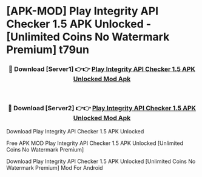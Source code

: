 # [APK-MOD] Play Integrity API Checker 1.5 APK Unlocked - [Unlimited Coins No Watermark Premium] t79un



<div align="center">
<h3>🔴 Download [Server1] 👉👉 <a href="https://momento.my/?title=Play_Integrity_API_Checker_1.5_APK_Unlocked">Play Integrity API Checker 1.5 APK Unlocked Mod Apk</a></h3><br>

<h3>🔴 Download [Server2] 👉👉 <a href="https://momento.my/?title=Play_Integrity_API_Checker_1.5_APK_Unlocked">Play Integrity API Checker 1.5 APK Unlocked Mod Apk</a></h3>
</div>



Download Play Integrity API Checker 1.5 APK Unlocked 

Free APK MOD Play Integrity API Checker 1.5 APK Unlocked [Unlimited Coins No Watermark Premium]

Download Play Integrity API Checker 1.5 APK Unlocked [Unlimited Coins No Watermark Premium] Mod For Android
